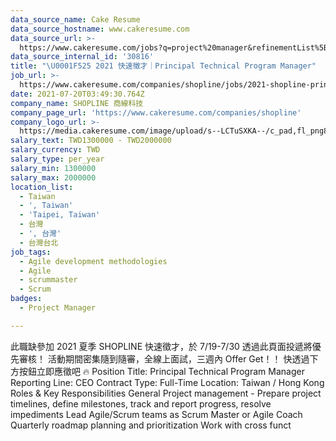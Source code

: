 ```yaml
---
data_source_name: Cake Resume
data_source_hostname: www.cakeresume.com
data_source_url: >-
  https://www.cakeresume.com/jobs?q=project%20manager&refinementList%5Blang_name%5D%5B0%5D=English&refinementList%5Bsalary_type%5D=per_year&range%5Bsalary_range%5D%5Bmin%5D=1000000&page=2
data_source_internal_id: '30816'
title: "\U0001F525 2021 快速徵才｜Principal Technical Program Manager"
job_url: >-
  https://www.cakeresume.com/companies/shopline/jobs/2021-shopline-principal-technical-program-manager
date: 2021-07-20T03:49:30.764Z
company_name: SHOPLINE 商線科技
company_page_url: 'https://www.cakeresume.com/companies/shopline'
company_logo_url: >-
  https://media.cakeresume.com/image/upload/s--LCTuSXKA--/c_pad,fl_png8,h_200,w_200/v1568863313/elpclzqvs12aoi2gvswo.png
salary_text: TWD1300000 - TWD2000000
salary_currency: TWD
salary_type: per_year
salary_min: 1300000
salary_max: 2000000
location_list:
  - Taiwan
  - ', Taiwan'
  - 'Taipei, Taiwan'
  - 台灣
  - ', 台灣'
  - 台灣台北
job_tags:
  - Agile development methodologies
  - Agile
  - scrummaster
  - Scrum
badges:
  - Project Manager

---
```


此職缺參加 2021 夏季 SHOPLINE 快速徵才，於 7/19-7/30 透過此頁面投遞將優先審核！ 活動期間密集隨到隨審，全線上面試，三週內 Offer Get！！ 快透過下方按鈕立即應徵吧 🔥 Position Title: Principal Technical Program Manager Reporting Line: CEO Contract Type: Full-Time Location: Taiwan / Hong Kong Roles & Key Responsibilities General Project management - Prepare project timelines, define milestones, track and report progress, resolve impediments Lead Agile/Scrum teams as Scrum Master or Agile Coach Quarterly roadmap planning and prioritization Work with cross funct